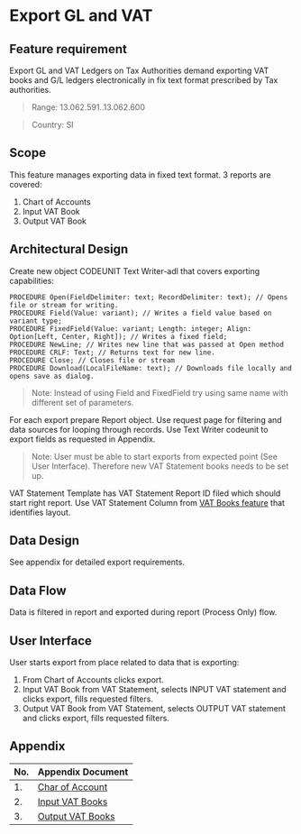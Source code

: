# Export GL and VAT

## Feature requirement

Export GL and VAT Ledgers on Tax Authorities demand exporting VAT books and G/L ledgers electronically in fix text format prescribed by Tax authorities.

> Range: 13.062.591..13.062.600

> Country: SI

## Scope

This feature manages exporting data in fixed text format. 3 reports are covered:

1. Chart of Accounts
2. Input VAT Book
3. Output VAT Book

## Architectural Design 

Create new object CODEUNIT Text Writer-adl that covers exporting capabilities:

``` PAS
PROCEDURE Open(FieldDelimiter: text; RecordDelimiter: text); // Opens file or stream for writing. 
PROCEDURE Field(Value: variant); // Writes a field value based on variant type;
PROCEDURE FixedField(Value: variant; Length: integer; Align: Option[Left, Center, Right]); // Writes a fixed field;
PROCEDURE NewLine; // Writes new line that was passed at Open method
PROCEDURE CRLF: Text; // Returns text for new line. 
PROCEDURE Close; // Closes file or stream
PROCEDURE Download(LocalFileName: text); // Downloads file locally and opens save as dialog. 
``` 

> Note: Instead of using Field and FixedField try using same name with different set of parameters. 

For each export prepare Report object. Use request page for filtering and data sources for looping through records. Use Text Writer codeunit to export fields as requested in Appendix.

> Note: User must be able to start exports from expected point (See User Interface). Therefore new VAT Statement books needs to be set up.

VAT Statement Template has VAT Statement Report ID filed which should start right report.
Use VAT Statement Column from [VAT Books feature](VATBooks.md) that identifies layout.

## Data Design

See appendix for detailed export requirements.

## Data Flow

Data is filtered in report and exported during report (Process Only) flow. 

## User Interface

User starts export from place related to data that is exporting:

1. From Chart of Accounts clicks export.
2. Input VAT Book from VAT Statement, selects INPUT VAT statement and clicks export, fills requested filters.
3. Output VAT Book from VAT Statement, selects OUTPUT VAT statement and clicks export, fills requested filters.


## Appendix

No.|Appendix Document
---|-----------------
1.|[Char of Account](ExportGLandVAT/ChartOfAccounts.md)
2.|[Input VAT Books](ExportGLandVAT/InputVATBook.md)
3.|[Output VAT Books](ExportGLandVAT/OutputVATBook.md)
